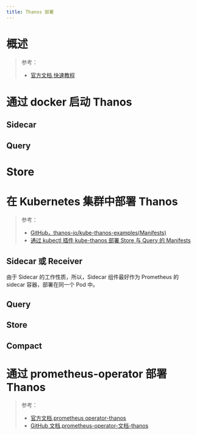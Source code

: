 ```yaml
---
title: Thanos 部署
---
```


# 概述

> 参考：
> 
> - [官方文档,快速教程](https://thanos.io/tip/thanos/quick-tutorial.md/#sidecar)

# 通过 docker 启动 Thanos

## Sidecar

## Query

# Store

# 在 Kubernetes 集群中部署 Thanos

> 参考：
> 
> - [GitHub，thanos-io/kube-thanos-examples(Manifests)](https://github.com/thanos-io/kube-thanos/tree/main/examples)
> - [通过 kubectl 插件 kube-thanos 部署 Store 与 Query 的 Manifests](https://github.com/thanos-io/kube-thanos/tree/main/manifests)

## Sidecar 或 Receiver

由于 Sidecar 的工作性质，所以，Sidecar 组件最好作为 Prometheus 的 sidecar 容器，部署在同一个 Pod 中。

## Query

## Store

## Compact

# 通过 prometheus-operator 部署 Thanos

> 参考：
> 
> - [官方文档,prometheus operator-thanos](https://prometheus-operator.dev/docs/operator/thanos/)
> - [GitHub 文档,prometheus-operator-文档-thanos](https://github.com/prometheus-operator/prometheus-operator/blob/master/Documentation/thanos.md)
